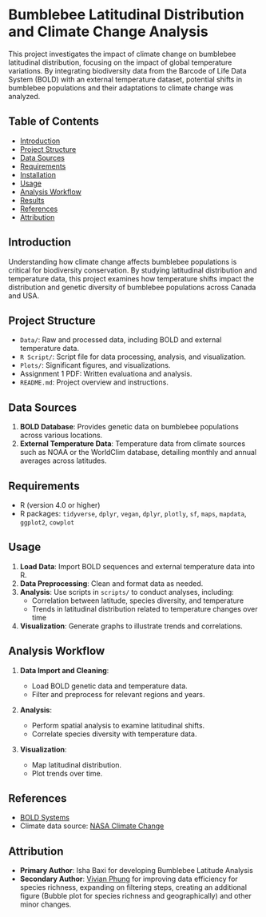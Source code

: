 # Bumblebee Latitudinal Distribution and Climate Change Analysis

This project investigates the impact of climate change on bumblebee latitudinal distribution, focusing on the impact of global temperature variations. By integrating biodiversity data from the Barcode of Life Data System (BOLD) with an external temperature dataset, potential shifts in bumblebee populations and their adaptations to climate change was analyzed. 

## Table of Contents
- [Introduction](#introduction)
- [Project Structure](#project-structure)
- [Data Sources](#data-sources)
- [Requirements](#requirements)
- [Installation](#installation)
- [Usage](#usage)
- [Analysis Workflow](#analysis-workflow)
- [Results](#results)
- [References](#references)
- [Attribution](#attribution)

## Introduction
Understanding how climate change affects bumblebee populations is critical for biodiversity conservation. By studying latitudinal distribution and temperature data, this project examines how temperature shifts impact the distribution and genetic diversity of bumblebee populations across Canada and USA.

## Project Structure
- `Data/`: Raw and processed data, including BOLD and external temperature data.
- `R Script/`: Script file for data processing, analysis, and visualization.
- `Plots/`:  Significant figures, and visualizations.
- Assignment 1 PDF: Written evaluationa and analysis. 
- `README.md`: Project overview and instructions.

## Data Sources
1. **BOLD Database**: Provides genetic data on bumblebee populations across various locations.
2. **External Temperature Data**: Temperature data from climate sources such as NOAA or the WorldClim database, detailing monthly and annual averages across latitudes.

## Requirements
- R (version 4.0 or higher)
- R packages: `tidyverse`, `dplyr`, `vegan`, `dplyr`, `plotly`, `sf`, `maps`, `mapdata`, `ggplot2`, `cowplot`

## Usage
1. **Load Data**: Import BOLD sequences and external temperature data into R.
2. **Data Preprocessing**: Clean and format data as needed.
3. **Analysis**: Use scripts in `scripts/` to conduct analyses, including:
   - Correlation between latitude, species diversity, and temperature
   - Trends in latitudinal distribution related to temperature changes over time
4. **Visualization**: Generate graphs to illustrate trends and correlations.

## Analysis Workflow
1. **Data Import and Cleaning**:
   - Load BOLD genetic data and temperature data.
   - Filter and preprocess for relevant regions and years.

2. **Analysis**:
   - Perform spatial analysis to examine latitudinal shifts.
   - Correlate species diversity with temperature data.

3. **Visualization**:
   - Map latitudinal distribution.
   - Plot trends over time.

## References
- [BOLD Systems](http://www.boldsystems.org/)
- Climate data source: [NASA Climate Change](https://climate.nasa.gov/vital-signs/global-temperature/?intent=121)

## Attribution
- **Primary Author**: Isha Baxi for developing Bumblebee Latitude Analysis 
- **Secondary Author**: [Vivian Phung](https://github.com/vivianp17) for improving data efficiency for species richness, expanding on filtering steps, creating an additional figure (Bubble plot for species richness and geographically) and other minor changes. 

